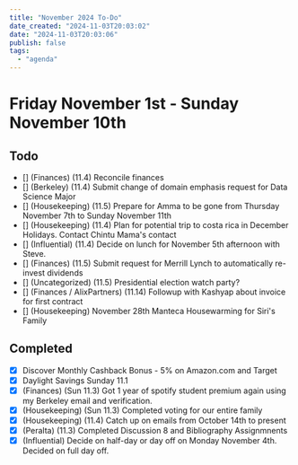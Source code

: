 ```yaml
---
title: "November 2024 To-Do"
date_created: "2024-11-03T20:03:02"
date: "2024-11-03T20:03:06"
publish: false
tags:
  - "agenda"
---
```


# Friday November 1st - Sunday November 10th
## Todo
- [] (Finances) (11.4) Reconcile finances
- [] (Berkeley) (11.4) Submit change of domain emphasis request for Data Science Major
- [] (Housekeeping) (11.5) Prepare for Amma to be gone from Thursday November 7th to Sunday November 11th
- [] (Housekeeping) (11.4) Plan for potential trip to costa rica in December Holidays. Contact Chintu Mama's contact
- [] (Influential) (11.4) Decide on lunch for November 5th afternoon with Steve. 
- [] (Finances) (11.5) Submit request for Merrill Lynch to automatically re-invest dividends
- [] (Uncategorized) (11.5) Presidential election watch party?
- [] (Finances / AlixPartners) (11.14) Followup with Kashyap about invoice for first contract
- [] (Housekeeping) November 28th Manteca Housewarming for Siri's Family

## Completed
- [X] Discover Monthly Cashback Bonus - 5% on Amazon.com and Target
- [X] Daylight Savings Sunday 11.1
- [X] (Finances) (Sun 11.3) Got 1 year of spotify student premium again using my Berkeley email and verification. 
- [X] (Housekeeping) (Sun 11.3) Completed voting for our entire family
- [x] (Housekeeping) (11.4) Catch up on emails from October 14th to present
- [x] (Peralta) (11.3) Completed Discussion 8 and Bibliography Assignmnents
- [x] (Influential) Decide on half-day or day off on Monday November 4th. Decided on full day off.
